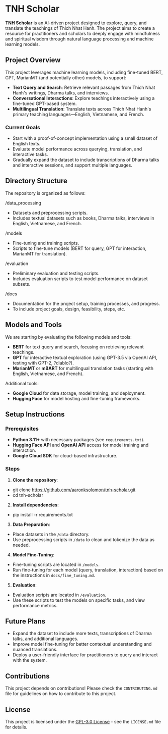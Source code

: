 # TNH Scholar

**TNH Scholar** is an AI-driven project designed to explore, query, and translate the teachings of Thich Nhat Hanh. The project aims to create a resource for practitioners and scholars to deeply engage with mindfulness and spiritual wisdom through natural language processing and machine learning models.

## Project Overview

This project leverages machine learning models, including fine-tuned BERT, GPT, MarianMT (and potentially other) models, to support:
- **Text Query and Search**: Retrieve relevant passages from Thich Nhat Hanh's writings, Dharma talks, and interviews.
- **Conversational Interactions**: Explore teachings interactively using a fine-tuned GPT-based system.
- **Multilingual Translation**: Translate texts across Thich Nhat Hanh's primary teaching languages—English, Vietnamese, and French.

### Current Goals
- Start with a proof-of-concept implementation using a small dataset of English texts.
- Evaluate model performance across querying, translation, and interactive tasks.
- Gradually expand the dataset to include transcriptions of Dharma talks and interactive sessions, and support multiple languages.

## Directory Structure

The repository is organized as follows:

/data_processing
  - Datasets and preprocessing scripts.
  - Includes textual datasets such as books, Dharma talks, interviews in English, Vietnamese, and French.

/models
  - Fine-tuning and training scripts.
  - Scripts to fine-tune models (BERT for query, GPT for interaction, MarianMT for translation).

/evaluation
  - Preliminary evaluation and testing scripts.
  - Includes evaluation scripts to test model performance on dataset subsets.

/docs
  - Documentation for the project setup, training processes, and progress.
  - To include project goals, design, feasibility, steps, etc. 

## Models and Tools

We are starting by evaluating the following models and tools:
- **BERT** for text query and search, focusing on retrieving relevant teachings.
- **GPT** for interactive textual exploration (using GPT-3.5 via OpenAI API, testing with GPT-2, ?diablo?).
- **MarianMT** or **mBART** for multilingual translation tasks (starting with English, Vietnamese, and French).
  
Additional tools:
- **Google Cloud** for data storage, model training, and deployment.
- **Hugging Face** for model hosting and fine-tuning frameworks.

## Setup Instructions

### Prerequisites
- **Python 3.11+** with necessary packages (see `requirements.txt`).
- **Hugging Face API** and **OpenAI API** access for model training and interaction.
- **Google Cloud SDK** for cloud-based infrastructure.

### Steps

1. **Clone the repository**:
- git clone https://github.com/aaronksolomon/tnh-scholar.git
- cd tnh-scholar
  
2. **Install dependencies**:
- pip install -r requirements.txt

3. **Data Preparation**:
- Place datasets in the `/data` directory.
- Use preprocessing scripts in `/data` to clean and tokenize the data as needed.

4. **Model Fine-Tuning**:
- Fine-tuning scripts are located in `/models`.
- Run fine-tuning for each model (query, translation, interaction) based on the instructions in `docs/fine_tuning.md`.

5. **Evaluation**:
- Evaluation scripts are located in `/evaluation`.
- Use these scripts to test the models on specific tasks, and view performance metrics.

## Future Plans

- Expand the dataset to include more texts, transcriptions of Dharma talks, and additional languages.
- Improve model fine-tuning for better contextual understanding and nuanced translations.
- Deploy a user-friendly interface for practitioners to query and interact with the system.

## Contributions

This project depends on contributions! Please check the `CONTRIBUTING.md` file for guidelines on how to contribute to this project.

## License

This project is licensed under the [GPL-3.0 License](LICENSE) - see the `LICENSE.md` file for details.
